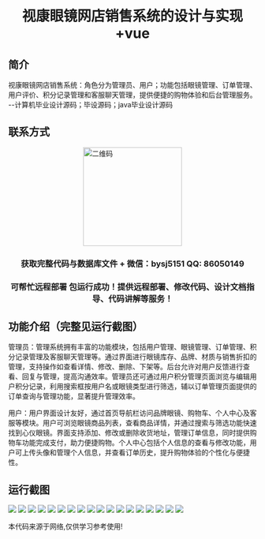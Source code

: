 <p><h1 align="center">视康眼镜网店销售系统的设计与实现+vue</h1></p>

## 简介
视康眼镜网店销售系统：角色分为管理员、用户；功能包括眼镜管理、订单管理、用户评价、积分记录管理和客服聊天管理，提供便捷的购物体验和后台管理服务。    --计算机毕业设计源码；毕设源码；java毕业设计源码


## 联系方式
<img src="https://bs-1329754181.cos.ap-shanghai.myqcloud.com/wx.jpg" alt="二维码" style="display: block; margin: 0 auto;" width="200px">
<p><h3 align="center">获取完整代码与数据库文件 + 微信：bysj5151 QQ: 86050149</h3></p>
<p><h3 align="center">可帮忙远程部署 包运行成功！提供远程部署、修改代码、设计文档指导、代码讲解等服务！</h3></p>

## 功能介绍（完整见运行截图）
管理员：管理系统拥有丰富的功能模块，包括用户管理、眼镜管理、订单管理、积分记录管理及客服聊天管理等。通过界面进行眼镜库存、品牌、材质与销售折扣的管理，支持操作如查看详情、修改、删除、下架等。后台允许对用户反馈进行查看、回复与管理，提高沟通效率。管理员还可通过用户积分管理页面浏览与编辑用户积分记录，利用搜索框按用户名或眼镜类型进行筛选，辅以订单管理页面提供的订单查询与管理功能，显著提升管理效率。

用户：用户界面设计友好，通过首页导航栏访问品牌眼镜、购物车、个人中心及客服等模块。用户可浏览眼镜商品列表，查看商品详情，并通过搜索与筛选功能快速找到心仪眼镜。界面支持添加、修改或删除收货地址，管理订单信息，同时提供购物车功能完成支付，助力便捷购物。个人中心包括个人信息的查看与修改功能，用户可上传头像和管理个人信息，并查看订单历史，提升购物体验的个性化与便捷性。


## 运行截图
![](https://bs-1329754181.cos.ap-shanghai.myqcloud.com/ssm/ShiKangEyeGlassesShopSystem/img/001.jpg)
![](https://bs-1329754181.cos.ap-shanghai.myqcloud.com/ssm/ShiKangEyeGlassesShopSystem/img/002.jpg)
![](https://bs-1329754181.cos.ap-shanghai.myqcloud.com/ssm/ShiKangEyeGlassesShopSystem/img/003.jpg)
![](https://bs-1329754181.cos.ap-shanghai.myqcloud.com/ssm/ShiKangEyeGlassesShopSystem/img/004.jpg)
![](https://bs-1329754181.cos.ap-shanghai.myqcloud.com/ssm/ShiKangEyeGlassesShopSystem/img/005.jpg)
![](https://bs-1329754181.cos.ap-shanghai.myqcloud.com/ssm/ShiKangEyeGlassesShopSystem/img/006.jpg)
![](https://bs-1329754181.cos.ap-shanghai.myqcloud.com/ssm/ShiKangEyeGlassesShopSystem/img/007.jpg)
![](https://bs-1329754181.cos.ap-shanghai.myqcloud.com/ssm/ShiKangEyeGlassesShopSystem/img/008.jpg)
![](https://bs-1329754181.cos.ap-shanghai.myqcloud.com/ssm/ShiKangEyeGlassesShopSystem/img/009.jpg)
![](https://bs-1329754181.cos.ap-shanghai.myqcloud.com/ssm/ShiKangEyeGlassesShopSystem/img/010.jpg)
![](https://bs-1329754181.cos.ap-shanghai.myqcloud.com/ssm/ShiKangEyeGlassesShopSystem/img/011.jpg)
![](https://bs-1329754181.cos.ap-shanghai.myqcloud.com/ssm/ShiKangEyeGlassesShopSystem/img/012.jpg)
![](https://bs-1329754181.cos.ap-shanghai.myqcloud.com/ssm/ShiKangEyeGlassesShopSystem/img/013.jpg)
![](https://bs-1329754181.cos.ap-shanghai.myqcloud.com/ssm/ShiKangEyeGlassesShopSystem/img/014.jpg)
![](https://bs-1329754181.cos.ap-shanghai.myqcloud.com/ssm/ShiKangEyeGlassesShopSystem/img/015.jpg)
![](https://bs-1329754181.cos.ap-shanghai.myqcloud.com/ssm/ShiKangEyeGlassesShopSystem/img/016.jpg)
![](https://bs-1329754181.cos.ap-shanghai.myqcloud.com/ssm/ShiKangEyeGlassesShopSystem/img/017.jpg)
![](https://bs-1329754181.cos.ap-shanghai.myqcloud.com/ssm/ShiKangEyeGlassesShopSystem/img/018.jpg)

<p>本代码来源于网络,仅供学习参考使用!</p>
